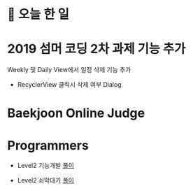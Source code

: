 # :thought_balloon: __오늘 한 일__

# __2019 섬머 코딩 2차 과제 기능 추가__
Weekly 및 Daily View에서 일정 삭제 기능 추가
* RecyclerView 클릭시 삭제 여부 Dialog

# __Baekjoon Online Judge__

# __Programmers__
* Level2 기능개발 [풀이](https://github.com/seungrokoh/TIL/blob/master/Algorithm/Programmers/contents/42586.md)

* Level2 쇠막대기 [풀이](https://github.com/seungrokoh/TIL/blob/master/Algorithm/Programmers/contents/42585.md)
